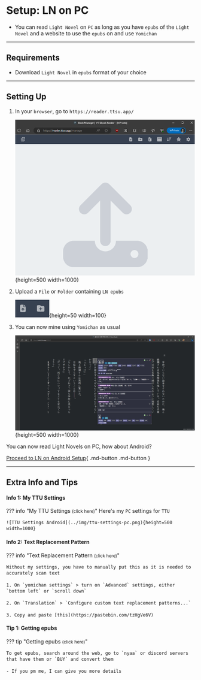 # Setup: LN on PC

- You can read `Light Novel` on `PC` as long as you have `epubs` of the `Light Novel` and a website to use the `epubs` on and use `Yomichan`

---

## Requirements

- Download `Light Novel` in `epubs` format of your choice

---

## Setting Up

1. In your `browser`, go to `https://reader.ttsu.app/`

    ![TTU Reader](../img/ttu-reader.png){height=500 width=1000}

2. Upload a `File` or `Folder` containing `LN epubs`

    ![TTU Upload](../img/ttu-upload.png){height=50 width=100}

3. You can now mine using `Yomichan` as usual

    ![TTU Reader PC](../img/ttu-reader-pc.png){height=500 width=1000}

You can now read Light Novels on PC, how about Android?

[Proceed to LN on Android Setup](setupLnOnAndroid.md){ .md-button .md-button }

---

## Extra Info and Tips

#### Info 1: My TTU Settings

??? info "My TTU Settings <small>(click here)</small>"
    Here's my `PC` settings for `TTU`

    ![TTU Settings Android](../img/ttu-settings-pc.png){height=500 width=1000}

#### Info 2: Text Replacement Pattern

??? info "Text Replacement Pattern <small>(click here)</small>"

    Without my settings, you have to manually put this as it is needed to accurately scan text

    1. On `yomichan settings` > turn on `Advanced` settings, either `bottom left` or `scroll down`

    2. On `Translation` > `Configure custom text replacement patterns...`

    3. Copy and paste [this](https://pastebin.com/tzHgVe6V)

#### Tip 1: Getting epubs

??? tip "Getting epubs <small>(click here)</small>"

    To get epubs, search around the web, go to `nyaa` or discord servers that have them or `BUY` and convert them

    - If you pm me, I can give you more details